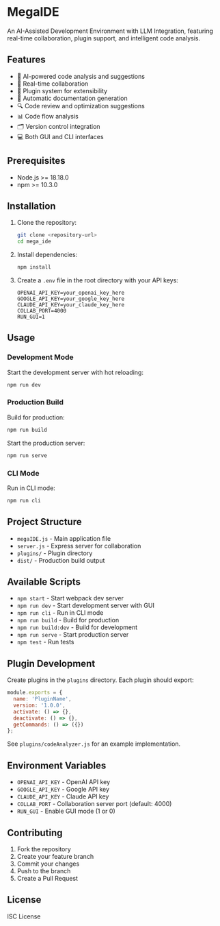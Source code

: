 # MegaIDE

An AI-Assisted Development Environment with LLM Integration, featuring real-time collaboration, plugin support, and intelligent code analysis.

## Features

- 🤖 AI-powered code analysis and suggestions
- 🔄 Real-time collaboration
- 🔌 Plugin system for extensibility
- 📝 Automatic documentation generation
- 🔍 Code review and optimization suggestions
- 📊 Code flow analysis
- 🗂️ Version control integration
- 💻 Both GUI and CLI interfaces

## Prerequisites

- Node.js >= 18.18.0
- npm >= 10.3.0

## Installation

1. Clone the repository:
   ```bash
   git clone <repository-url>
   cd mega_ide
   ```

2. Install dependencies:
   ```bash
   npm install
   ```

3. Create a `.env` file in the root directory with your API keys:
   ```
   OPENAI_API_KEY=your_openai_key_here
   GOOGLE_API_KEY=your_google_key_here
   CLAUDE_API_KEY=your_claude_key_here
   COLLAB_PORT=4000
   RUN_GUI=1
   ```

## Usage

### Development Mode

Start the development server with hot reloading:
```bash
npm run dev
```

### Production Build

Build for production:
```bash
npm run build
```

Start the production server:
```bash
npm run serve
```

### CLI Mode

Run in CLI mode:
```bash
npm run cli
```

## Project Structure

- `megaIDE.js` - Main application file
- `server.js` - Express server for collaboration
- `plugins/` - Plugin directory
- `dist/` - Production build output

## Available Scripts

- `npm start` - Start webpack dev server
- `npm run dev` - Start development server with GUI
- `npm run cli` - Run in CLI mode
- `npm run build` - Build for production
- `npm run build:dev` - Build for development
- `npm run serve` - Start production server
- `npm test` - Run tests

## Plugin Development

Create plugins in the `plugins` directory. Each plugin should export:

```javascript
module.exports = {
  name: 'PluginName',
  version: '1.0.0',
  activate: () => {},
  deactivate: () => {},
  getCommands: () => ({})
};
```

See `plugins/codeAnalyzer.js` for an example implementation.

## Environment Variables

- `OPENAI_API_KEY` - OpenAI API key
- `GOOGLE_API_KEY` - Google API key
- `CLAUDE_API_KEY` - Claude API key
- `COLLAB_PORT` - Collaboration server port (default: 4000)
- `RUN_GUI` - Enable GUI mode (1 or 0)

## Contributing

1. Fork the repository
2. Create your feature branch
3. Commit your changes
4. Push to the branch
5. Create a Pull Request

## License

ISC License
